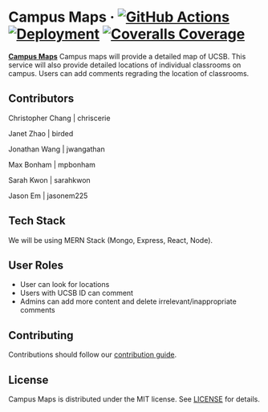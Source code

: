 # Campus Maps &middot; [![GitHub Actions](https://github.com/ucsb-cs148-f21/project-t06-campusmaps/workflows/ci/badge.svg)](https://github.com/ucsb-cs148-f21/project-t06-campusmaps/actions) [![Deployment](https://github.com/ucsb-cs148-f21/project-t06-campusmaps/workflows/cd/badge.svg&kill_cache=1)](https://campusmaps.herokuapp.com/) [![Coveralls Coverage](https://coveralls.io/repos/github/ucsb-cs148-f21/project-t06-campusmaps/badge.svg?branch=main)](https://coveralls.io/github/ucsb-cs148-f21/project-t06-campusmaps?branch=main)

[**Campus Maps**](https://campusmaps.herokuapp.com/) Campus maps will provide a detailed map of UCSB. This service will also provide detailed locations of individual classrooms on campus. Users can add comments regrading the location of classrooms.
## Contributors

Christopher Chang | chriscerie

Janet Zhao | birded

Jonathan Wang | jwangathan

Max Bonham | mpbonham

Sarah Kwon | sarahkwon

Jason Em | jasonem225

## Tech Stack

We will be using MERN Stack (Mongo, Express, React, Node).

## User Roles

- User can look for locations 
- Users with UCSB ID can comment
- Admins can add more content and delete irrelevant/inappropriate comments

## Contributing

Contributions should follow our [contribution guide](./CONTRIBUTING.md).

## License

Campus Maps is distributed under the MIT license. See [LICENSE](./LICENSE) for details.